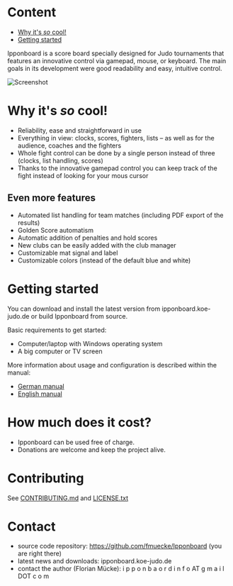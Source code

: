 # Content

- [Why it's *so* cool!](#why-its-so-cool)
- [Getting started](#getting-started)

Ipponboard is a score board specially designed for Judo tournaments that features an innovative control via gamepad, mouse, or keyboard. The main goals in its development were good readability and easy, intuitive control.

![Screenshot](https://ipponboard.koe-judo.de/wp-content/uploads/2011/12/Ipponboard-the-judo-score-board-and-timer-300x169.jpg)

# Why it's *so* cool!

- Reliability, ease and straightforward in use
- Everything in view: clocks, scores, fighters, lists – as well as for the audience, coaches and the fighters
- Whole fight control can be done by a single person instead of three (clocks, list handling, scores)
- Thanks to the innovative gamepad control you can keep track of the fight instead of looking for your mous cursor

## Even more features

- Automated list handling for team matches (including PDF export of the results)
- Golden Score automatism
- Automatic addition of penalties and hold scores
- New clubs can be easily added with the club manager
- Customizable mat signal and label
- Customizable colors (instead of the default blue and white)

# Getting started

You can download and install the latest version from ipponboard.koe-judo.de or build Ipponboard from source.

Basic requirements to get started:
- Computer/laptop with Windows operating system
- A big computer or TV screen

More information about usage and configuration is described within the manual:
- [German manual](doc\manual-de.md)
- [English manual](doc\manual-en.md)

# How much does it cost?

- Ipponboard can be used free of charge.
- Donations are welcome and keep the project alive.

# Contributing

See [CONTRIBUTING.md](CONTRIBUTING.md) and [LICENSE.txt](LICENSE.txt)

# Contact
- source code repository: https://github.com/fmuecke/Ipponboard (you are right there)
- latest news and downloads: ipponboard.koe-judo.de
- contact the author (Florian Mücke): i p p o n b a o r d i n f o AT g m a i l DOT c o m
